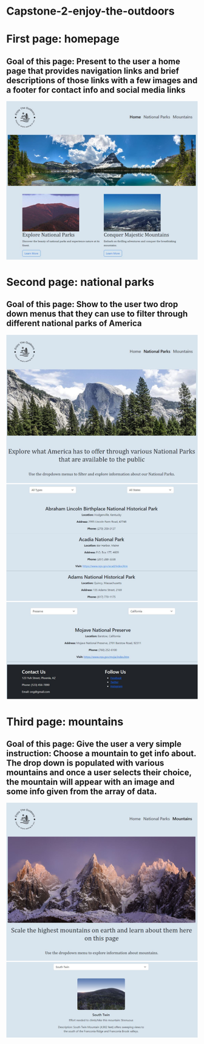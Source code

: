 # Capstone-2-enjoy-the-outdoors

# First page: homepage
## Goal of this page: Present to the user a home page that provides navigation links and brief descriptions of those links with a few images and a footer for contact info and social media links
![Image of homepage](/Zip%20files/enjoy-the-outdoors/images/homepage-readme.JPG)

# Second page: national parks
## Goal of this page: Show to the user two drop down menus that they can use to filter through different national parks of America
![Image of national parks page](/Zip%20files/enjoy-the-outdoors/images/national-readme.JPG) ![Image of national parks page](/Zip%20files/enjoy-the-outdoors/images/national-readme1.JPG) ![Image of national parks page](/Zip%20files/enjoy-the-outdoors/images/national-readme2.JPG)

# Third page: mountains
## Goal of this page: Give the user a very simple instruction: Choose a mountain to get info about. The drop down is populated with various mountains and once a user selects their choice, the mountain will appear with an image and some info given from the array of data.
![Image of mountains page](/Zip%20files/enjoy-the-outdoors/images/mountain-readme.JPG) ![Image of mountains page 2](/Zip%20files/enjoy-the-outdoors/images/mountain-readme1.JPG)